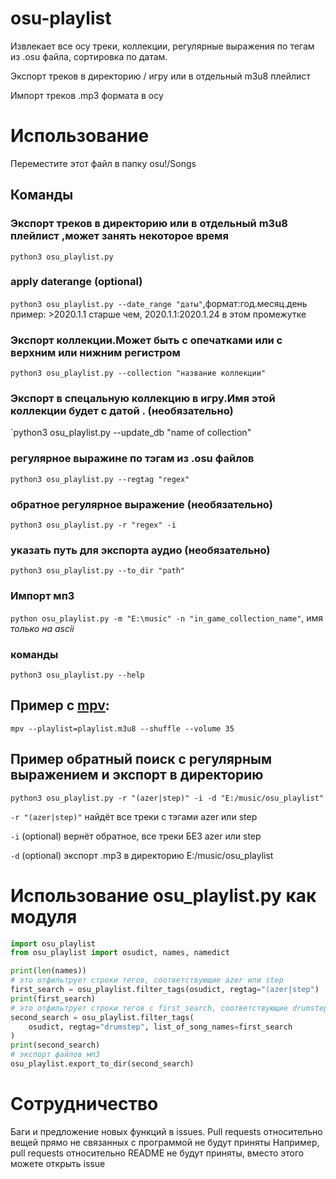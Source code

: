 # osu-playlist
Извлекает все осу треки, коллекции, регулярные выражения по тегам из .osu файла, сортировка по датам. 

Экспорт треков в директорию / игру  или в отдельный m3u8 плейлист 

Импорт треков .mp3 формата в осу 
# Использование
Переместите этот файл в папку osu!/Songs 
## Команды
### Экспорт треков в директорию или в отдельный m3u8 плейлист ,может занять некоторое время
  `python3 osu_playlist.py`
### apply daterange (optional)
  `python3 osu_playlist.py --date_range "даты"`,формат:год.месяц.день пример: >2020.1.1 старше чем, 2020.1.1:2020.1.24 в этом промежутке 
### Экспорт коллекции.Может быть с опечатками или с верхним или нижним регистром   
  `python3 osu_playlist.py --collection "название коллекции"` 
### Экспорт в спецальную коллекцию в игру.Имя этой коллекции будет с датой . (необязательно)
 `python3 osu_playlist.py --update_db "name of collection"
### регулярное выражине по тэгам из .osu файлов
  `python3 osu_playlist.py --regtag "regex"`
### обратное регулярное выражение (необязательно)
  `python3 osu_playlist.py -r "regex" -i `
### указать путь для экспорта аудио (необязательно)
 `python3 osu_playlist.py --to_dir "path"` 
### Импорт мп3
   `python osu_playlist.py -m "E:\music" -n "in_game_collection_name"`, имя _только на ascii_
### команды 
 `python3 osu_playlist.py --help` 

## Пример с  [mpv](https://mpv.io/):
  `mpv --playlist=playlist.m3u8 --shuffle --volume 35` 
## Пример  обратный поиск с регулярным выражением и экспорт в директорию
 `python3 osu_playlist.py -r "(azer|step)" -i -d "E:/music/osu_playlist"`

`-r "(azer|step)"` найдёт все треки с тэгами azer или step

`-i` (optional) вернёт обратное, все треки БЕЗ azer или step

`-d` (optional) экспорт .mp3 в директорию  E:/music/osu_playlist
 
# Использование osu_playlist.py как модуля
```python
import osu_playlist
from osu_playlist import osudict, names, namedict

print(len(names))
# это отфильтрует строки тегов, соответствующие azer или step 
first_search = osu_playlist.filter_tags(osudict, regtag="(azer|step") 
print(first_search)
# это отфильтрует строки тегов c first_search, соответствующие drumstep 
second_search = osu_playlist.filter_tags(
    osudict, regtag="drumstep", list_of_song_names=first_search
)
print(second_search)
# экспорт файлов мп3 
osu_playlist.export_to_dir(second_search)
```

# Сотрудничество
Баги и предложение новых функций в issues.
Pull requests относительно вещей прямо не связанных с программой не будут приняты 
Например, pull requests относительно README не будут приняты, вместо этого можете открыть issue
